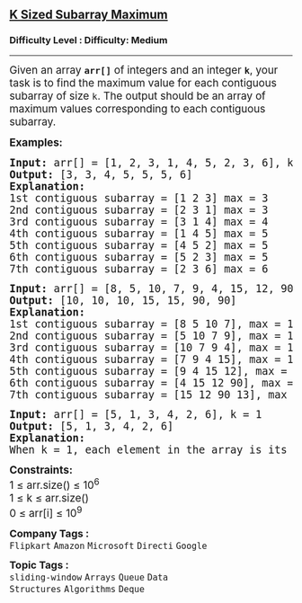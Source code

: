 <h2><a href="https://www.geeksforgeeks.org/problems/maximum-of-all-subarrays-of-size-k3101/1">K Sized Subarray Maximum</a></h2><h3>Difficulty Level : Difficulty: Medium</h3><hr><div class="problems_problem_content__Xm_eO"><p><span style="font-size: 14pt;">Given an array <strong><code>arr[]</code></strong> of integers and an integer <strong><code>k</code></strong>, your task is to find the maximum value for each contiguous subarray of size <code>k</code>. The output should be an array of maximum values corresponding to each contiguous subarray.</span></p>
<p><span style="font-size: 14pt;"><strong>Examples:</strong></span></p>
<pre><span style="font-size: 14pt;"><strong>Input: </strong>arr[] = [1, 2, 3, 1, 4, 5, 2, 3, 6], k = 3
<strong>Output: </strong>[3, 3, 4, 5, 5, 5, 6] 
<strong>Explanation: </strong>
1st contiguous subarray = [1 2 3] max = 3
2nd contiguous subarray = [2 3 1] max = 3
3rd contiguous subarray = [3 1 4] max = 4
4th contiguous subarray = [1 4 5] max = 5
5th contiguous subarray = [4 5 2] max = 5
6th contiguous subarray = [5 2 3] max = 5
7th contiguous subarray = [2 3 6] max = 6<br></span></pre>
<pre><span style="font-size: 14pt;"><strong>Input: </strong>arr[] = [8, 5, 10, 7, 9, 4, 15, 12, 90, 13], k = 4
<strong>Output: </strong>[10, 10, 10, 15, 15, 90, 90]
<strong>Explanation: 
</strong>1st contiguous subarray = [8 5 10 7], max = 10
2nd contiguous subarray = [5 10 7 9], max = 10
3rd contiguous subarray = [10 7 9 4], max = 10
4th contiguous subarray = [7 9 4 15], max = 15
5th contiguous subarray = [9 4 15 12], max = 15
6th contiguous subarray = [4 15 12 90], max = 90
7th contiguous subarray = [15 12 90 13], max = 90</span></pre>
<pre><span style="font-size: 14pt;"><strong>Input: </strong>arr[] = [5, 1, 3, 4, 2, 6], k = 1
<strong>Output: </strong>[5, 1, 3, 4, 2, 6]
<strong>Explanation: 
</strong>When k = 1, each element in the array is its own subarray, so the output is simply the same array
</span></pre>
<p><span style="font-size: 14pt;"><strong>Constraints:</strong><br>1 ≤ arr.size() ≤ 10<sup>6</sup><br>1 ≤ k ≤ arr.size()<br>0 ≤ arr[i] ≤ 10<sup>9</sup></span></p></div><p><span style=font-size:18px><strong>Company Tags : </strong><br><code>Flipkart</code>&nbsp;<code>Amazon</code>&nbsp;<code>Microsoft</code>&nbsp;<code>Directi</code>&nbsp;<code>Google</code>&nbsp;<br><p><span style=font-size:18px><strong>Topic Tags : </strong><br><code>sliding-window</code>&nbsp;<code>Arrays</code>&nbsp;<code>Queue</code>&nbsp;<code>Data Structures</code>&nbsp;<code>Algorithms</code>&nbsp;<code>Deque</code>&nbsp;